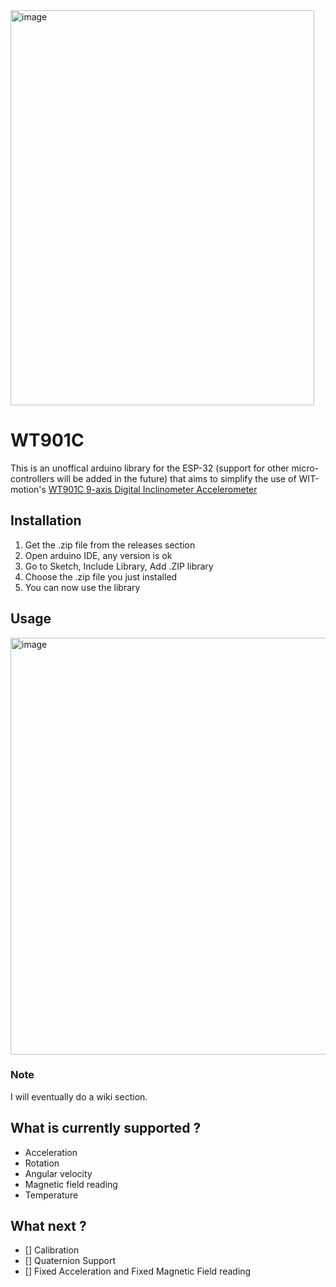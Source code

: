 <img width="486" height="632" alt="image" src="https://github.com/user-attachments/assets/501c3dc7-5deb-4b48-9ff5-ed7b0d3f034c" />

# WT901C
This is an unoffical arduino library for the ESP-32 (support for other micro-controllers will be added in the future) that aims to simplify the use of WIT-motion's [WT901C 9-axis Digital Inclinometer Accelerometer](https://www.wit-motion.com/proztsz/43.html)

## Installation
1. Get the .zip file from the releases section
2. Open arduino IDE, any version is ok
3. Go to Sketch, Include Library, Add .ZIP library
4. Choose the .zip file you just installed
5. You can now use the library
## Usage
  <img width="1359" height="667" alt="image" src="https://github.com/user-attachments/assets/2865fceb-7e4b-4ffc-a58f-1f1bd4807e07" />

  ### Note 
  I will eventually do a wiki section.

## What is currently supported ?
- Acceleration
- Rotation
- Angular velocity
- Magnetic field reading
- Temperature

## What next ? 
- [] Calibration
- [] Quaternion Support
- [] Fixed Acceleration and Fixed Magnetic Field reading
  
